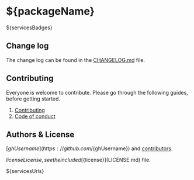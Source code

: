 # ${packageName}

${servicesBadges}

## Change log

The change log can be found in the [CHANGELOG.md](https://github.com/${owner}/${repoName}/CHANGELOG.md) file.

## Contributing

Everyone is welcome to contribute. Please go through the following guides, before getting started.

1. [Contributing](https://adonisjs.com/contributing)
2. [Code of conduct](https://adonisjs.com/code-of-conduct)


## Authors & License
[${ghUsername}](https://github.com/${ghUsername}) and [contributors](https://github.com/${owner}/${repoName}/graphs/contributors).

${license} License, see the included [${license}](LICENSE.md) file.

${servicesUrls}
